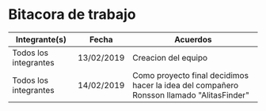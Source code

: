 # Bitacora de trabajo
|Integrante(s)|Fecha|Acuerdos|
|-----------|----------|---------|
|Todos los integrantes|13/02/2019|Creacion del equipo|
|Todos los integrantes|14/02/2019|Como proyecto final decidimos hacer la idea del compañero Ronsson llamado "AlitasFinder"|
